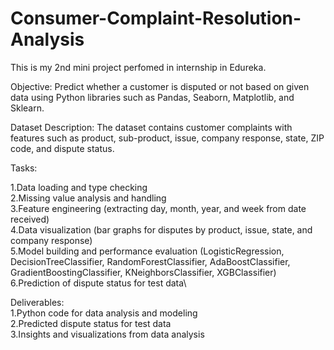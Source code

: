 # Consumer-Complaint-Resolution-Analysis

This is my 2nd mini project perfomed in internship in Edureka.

Objective: Predict whether a customer is disputed or not based on given data using Python libraries such as Pandas, Seaborn, Matplotlib, and Sklearn.

Dataset Description: The dataset contains customer complaints with features such as product, sub-product, issue, company response, state, ZIP code, and dispute status.

Tasks:

1.Data loading and type checking\
2.Missing value analysis and handling\
3.Feature engineering (extracting day, month, year, and week from date received)\
4.Data visualization (bar graphs for disputes by product, issue, state, and company response)\
5.Model building and performance evaluation (LogisticRegression, DecisionTreeClassifier, RandomForestClassifier, AdaBoostClassifier, GradientBoostingClassifier, KNeighborsClassifier, XGBClassifier)\
6.Prediction of dispute status for test data\

Deliverables:\
1.Python code for data analysis and modeling\
2.Predicted dispute status for test data\
3.Insights and visualizations from data analysis
